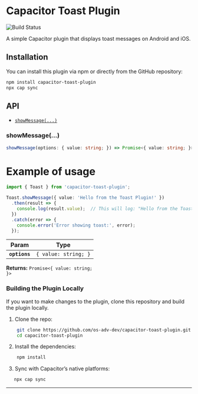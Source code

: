 # Capacitor Toast Plugin

![Build Status](https://github.com/os-adv-dev/capacitor-toast-plugin/actions/workflows/main.yml/badge.svg)

A simple Capacitor plugin that displays toast messages on Android and iOS.

## Installation

You can install this plugin via npm or directly from the GitHub repository:

```bash
npm install capacitor-toast-plugin
npx cap sync
```

## API

<docgen-index>

* [`showMessage(...)`](#showmessage)

</docgen-index>

<docgen-api>
<!--Update the source file JSDoc comments and rerun docgen to update the docs below-->

### showMessage(...)

```typescript
showMessage(options: { value: string; }) => Promise<{ value: string; }>
```

# Example of usage
```typescript
import { Toast } from 'capacitor-toast-plugin';

Toast.showMessage({ value: 'Hello from the Toast Plugin!' })
  .then(result => {
    console.log(result.value);  // This will log: "Hello from the Toast Plugin!"
  })
  .catch(error => {
    console.error('Error showing toast:', error);
  });

```

| Param         | Type                            |
| ------------- | ------------------------------- |
| **`options`** | <code>{ value: string; }</code> |

**Returns:** <code>Promise&lt;{ value: string; }&gt;</code>

### Building the Plugin Locally

If you want to make changes to the plugin, clone this repository and build the plugin locally.

1.	Clone the repo:    
```bash
    git clone https://github.com/os-adv-dev/capacitor-toast-plugin.git
    cd capacitor-toast-plugin
```

2.	Install the dependencies:
```bash
    npm install
```

3.	Sync with Capacitor’s native platforms:
```bash
   npx cap sync
```

--------------------

</docgen-api>
